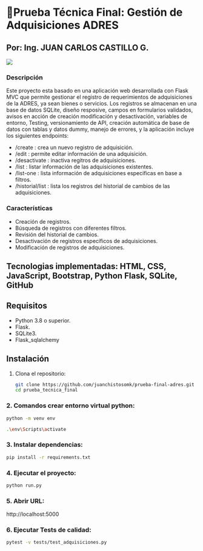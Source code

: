 # 📝Prueba Técnica Final: Gestión de Adquisiciones ADRES

## Por: Ing. JUAN CARLOS CASTILLO G.

<img src="https://freeimage.host/i/3z3afwJ">

### Descripción

Este proyecto esta basado en una aplicación web desarrollada con Flask MVC que permite gestionar el registro de requerimientos de adquisiciones de la ADRES, ya sean bienes o servicios. Los registros se almacenan en una base de datos SQLite, diseño resposive, campos en formularios validados, avisos en acción de creación modificación y desactivación, variables de entorno, Testing, versionamiento de API, creación automática de base de datos con tablas y datos dummy, manejo de errores, y la aplicación incluye los siguientes endpoints:

- /create : crea un nuevo registro de adquisición.
- /edit : permite editar información de una adquisición.
- /desactivate : inactiva regitros de adquisiciones.
- /list : listar información de las adquisiciones existentes.
- /list-one : lista información de adquisiciones especificas en base a filtros.
- /historial/list : lista los registros del historial de cambios de las adquisiciones.

### Características

- Creación de registros.
- Búsqueda de registros con diferentes filtros.
- Revisión del historial de cambios.
- Desactivación de registros específicos de adquisiciones.
- Modificación de registros de adquisiciones.

## Tecnologias implementadas: HTML, CSS, JavaScript, Bootstrap, Python Flask, SQLite, GitHub

## Requisitos

- Python 3.8 o superior.
- Flask.
- SQLite3.
- Flask_sqlalchemy

## Instalación

1. Clona el repositorio:

   ```bash
   git clone https://github.com/juanchistosomk/prueba-final-adres.git
   cd prueba_tecnica_final
   ```

### 2. Comandos crear entorno virtual python:

```bash
python -m venv env
```

```bash
.\env\Scripts\activate
```

### 3. Instalar dependencias:

```bash
pip install -r requirements.txt
```

### 4. Ejecutar el proyecto:

```bash
python run.py
```

### 5. Abrir URL:

http://localhost:5000

### 6. Ejecutar Tests de calidad:

```bash
pytest -v tests/test_adquisiciones.py
```
